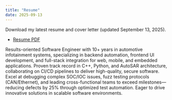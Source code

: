 ```yaml
---
title: "Resume"
date: 2025-09-13
---
```

Download my latest resume and cover letter (updated September 13, 2025).

- [Resume PDF](/resume/resume.pdf)  <!-- Upload to static/resume/resume.pdf -->

Results-oriented Software Engineer with 10+ years in automotive infotainment systems, specializing in backend automation, frontend UI development, and full-stack integration for web, mobile, and embedded applications. Proven track record in C++, Python, and AutoSAR architecture, collaborating on CI/CD pipelines to deliver high-quality, secure software. Excel at debugging complex SOC/IOC issues, fuzz testing protocols (CAN/Ethernet), and leading cross-functional teams to exceed milestones—reducing defects by 25% through optimized test automation. Eager to drive innovative solutions in scalable software environments.
